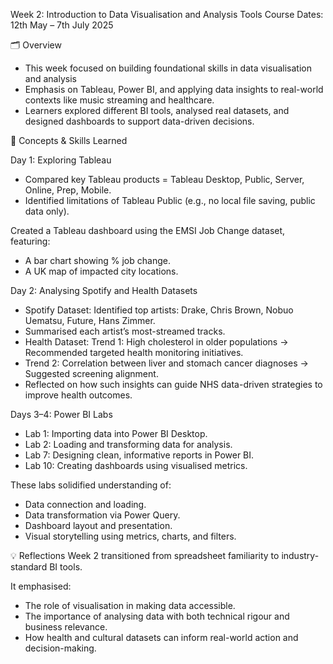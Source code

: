 Week 2: Introduction to Data Visualisation and Analysis Tools
Course Dates: 12th May – 7th July 2025

🗂️ Overview
- This week focused on building foundational skills in data visualisation and analysis
- Emphasis on Tableau, Power BI, and applying data insights to real-world contexts like music streaming and healthcare. 
- Learners explored different BI tools, analysed real datasets, and designed dashboards to support data-driven decisions.

🧠 Concepts & Skills Learned

Day 1: Exploring Tableau
- Compared key Tableau products = Tableau Desktop, Public, Server, Online, Prep, Mobile.
- Identified limitations of Tableau Public (e.g., no local file saving, public data only).

Created a Tableau dashboard using the EMSI Job Change dataset, featuring:
- A bar chart showing % job change.
- A UK map of impacted city locations.

Day 2: Analysing Spotify and Health Datasets
- Spotify Dataset: Identified top artists: Drake, Chris Brown, Nobuo Uematsu, Future, Hans Zimmer.
- Summarised each artist’s most-streamed tracks.
- Health Dataset: Trend 1: High cholesterol in older populations → Recommended targeted health monitoring initiatives.
- Trend 2: Correlation between liver and stomach cancer diagnoses → Suggested screening alignment.
- Reflected on how such insights can guide NHS data-driven strategies to improve health outcomes.

Days 3–4: Power BI Labs
- Lab 1: Importing data into Power BI Desktop.
- Lab 2: Loading and transforming data for analysis.
- Lab 7: Designing clean, informative reports in Power BI.
- Lab 10: Creating dashboards using visualised metrics.

These labs solidified understanding of:
- Data connection and loading.
- Data transformation via Power Query.
- Dashboard layout and presentation.
- Visual storytelling using metrics, charts, and filters.

💡 Reflections
Week 2 transitioned from spreadsheet familiarity to industry-standard BI tools. 

It emphasised:
- The role of visualisation in making data accessible.
- The importance of analysing data with both technical rigour and business relevance.
- How health and cultural datasets can inform real-world action and decision-making.

